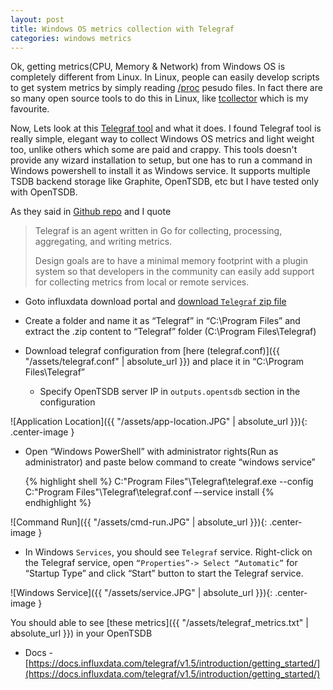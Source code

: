 ```yaml
---
layout: post
title: Windows OS metrics collection with Telegraf 
categories: windows metrics
---
```


Ok, getting metrics(CPU, Memory & Network) from Windows OS is completely different from Linux. In Linux, people can easily develop scripts to get system metrics by simply reading [/proc](https://www.tldp.org/LDP/Linux-Filesystem-Hierarchy/html/proc.html) pesudo files. In fact there are so many open source tools to do this in Linux, like [tcollector](https://github.com/OpenTSDB/tcollector) which is my favourite.

Now, Lets look at this [Telegraf tool](https://www.influxdata.com/time-series-platform/telegraf/) and what it does. I found Telegraf tool is really simple, elegant way to collect Windows OS metrics and light weight too, unlike others which some are paid and crappy. This tools doesn't provide any wizard installation to setup, but one has to run a command in Windows powershell to install it as Windows service. It supports multiple TSDB backend storage like Graphite, OpenTSDB, etc but I have tested only with OpenTSDB.

As they said in [Github repo](https://github.com/influxdata/telegraf) and I quote


>Telegraf is an agent written in Go for collecting, processing, aggregating, and writing metrics.
>
>Design goals are to have a minimal memory footprint with a plugin system so that developers in the community can easily add support for collecting metrics from local or remote services.
>

* Goto influxdata download portal and [download `Telegraf` zip file](https://portal.influxdata.com/downloads)

* Create a folder and name it as “Telegraf” in “C:\Program Files” and extract the .zip content to “Telegraf” folder (C:\Program Files\Telegraf)

* Download telegraf configuration from [here (telegraf.conf)]({{ "/assets/telegraf.conf" | absolute_url }}) and place it in “C:\Program Files\Telegraf”
  * Specify OpenTSDB server IP in `outputs.opentsdb` section in the configuration


![Application Location]({{ "/assets/app-location.JPG" | absolute_url }}){: .center-image }

* Open “Windows PowerShell” with administrator rights(Run as administrator) and paste below command to create “windows service”

  {% highlight shell %}
  C:\"Program Files"\Telegraf\telegraf.exe --config C:\"Program Files"\Telegraf\telegraf.conf –-service install
  {% endhighlight %}


![Command Run]({{ "/assets/cmd-run.JPG" | absolute_url }}){: .center-image }

* In Windows `Services`, you should see `Telegraf` service. Right-click on the Telegraf service, open `“Properties”-> Select “Automatic”` for “Startup Type” and click “Start” button to start the Telegraf service.


![Windows Service]({{ "/assets/service.JPG" | absolute_url }}){: .center-image }


You should able to see [these metrics]({{ "/assets/telegraf_metrics.txt" | absolute_url }}) in your OpenTSDB

* Docs - [https://docs.influxdata.com/telegraf/v1.5/introduction/getting_started/](https://docs.influxdata.com/telegraf/v1.5/introduction/getting_started/) 
 